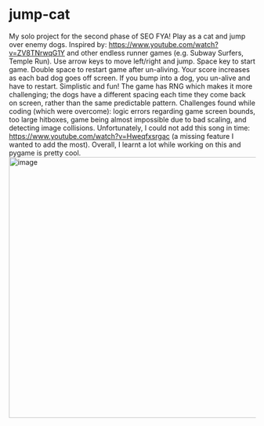 # jump-cat
My solo project for the second phase of SEO FYA! Play as a cat and jump over enemy dogs. Inspired by: https://www.youtube.com/watch?v=ZV8TNrwqG1Y and other endless runner games (e.g. Subway Surfers, Temple Run). Use arrow keys to move left/right and jump. Space key to start game. Double space to restart game after un-aliving. Your score increases as each bad dog goes off screen. If you bump into a dog, you un-alive and have to restart. Simplistic and fun! The game has RNG which makes it more challenging; the dogs have a different spacing each time they come back on screen, rather than the same predictable pattern. Challenges found while coding (which were overcome): logic errors regarding game screen bounds, too large hitboxes, game being almost impossible due to bad scaling, and detecting image collisions. Unfortunately, I could not add this song in time: https://www.youtube.com/watch?v=Hweqfxsrgac (a missing feature I wanted to add the most). Overall, I learnt a lot while working on this and pygame is pretty cool. 
<img width="640" height="532" alt="image" src="https://github.com/user-attachments/assets/fdafd8dc-8798-4372-8e44-177f7f388604" />



